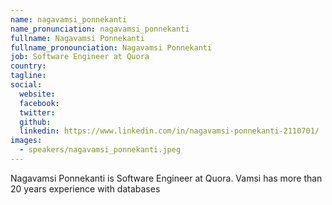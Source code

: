 ```yaml
---
name: nagavamsi_ponnekanti
name_pronunciation: nagavamsi_ponnekanti
fullname: Nagavamsi Ponnekanti
fullname_pronounciation: Nagavamsi Ponnekanti
job: Software Engineer at Quora
country: 
tagline: 
social:
  website: 
  facebook:
  twitter:
  github: 
  linkedin: https://www.linkedin.com/in/nagavamsi-ponnekanti-2110701/
images:
  - speakers/nagavamsi_ponnekanti.jpeg
---
```


Nagavamsi Ponnekanti is Software Engineer at Quora.
Vamsi has more than 20 years experience with databases